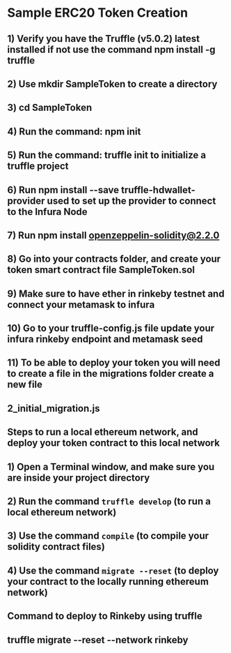# Sample ERC20 Token Creation

## 1) Verify you have the Truffle (v5.0.2) latest installed if not use the command npm install -g truffle

## 2) Use mkdir SampleToken to create a directory

## 3) cd SampleToken

## 4) Run the command: npm init

## 5) Run the command: truffle init to initialize a truffle project

## 6) Run npm install --save truffle-hdwallet-provider used to set up the provider to connect to the Infura Node

## 7) Run npm install openzeppelin-solidity@2.2.0

## 8) Go into your contracts folder, and create your token smart contract file SampleToken.sol

## 9) Make sure to have ether in rinkeby testnet and connect your metamask to infura

## 10) Go to your truffle-config.js file update your infura rinkeby endpoint and metamask seed

## 11) To be able to deploy your token you will need to create a file in the migrations folder create a new file

## 2_initial_migration.js

## Steps to run a local ethereum network, and deploy your token contract to this local network

## 1) Open a Terminal window, and make sure you are inside your project directory

## 2) Run the command `truffle develop` (to run a local ethereum network)

## 3) Use the command `compile` (to compile your solidity contract files)

## 4) Use the command `migrate --reset` (to deploy your contract to the locally running ethereum network)

## Command to deploy to Rinkeby using truffle

## truffle migrate --reset --network rinkeby
